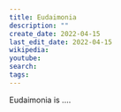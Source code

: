 ```yaml
---
title: Eudaimonia
description: ""
create_date: 2022-04-15
last_edit_date: 2022-04-15
wikipedia: 
youtube: 
search: 
tags:
---
```

Eudaimonia is ....